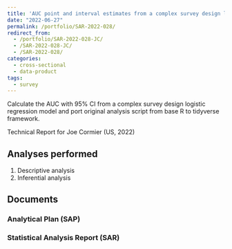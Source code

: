 ```yaml
---
title: 'AUC point and interval estimates from a complex survey design logistic regression'
date: "2022-06-27"
permalink: /portfolio/SAR-2022-028/
redirect_from:
  - /portfolio/SAR-2022-028-JC/
  - /SAR-2022-028-JC/
  - /SAR-2022-028/
categories:
  - cross-sectional
  - data-product
tags:
  - survey
---
```


Calculate the AUC with 95% CI from a complex survey design logistic regression model and port original analysis script from base R to tidyverse framework.

<!-- Statistical Analysis for Joe Cormier (US, 2022) -->
Technical Report for Joe Cormier (US, 2022)

## Analyses performed

1. Descriptive analysis
1. Inferential analysis

## Documents

<!-- The client has requested that this analysis be kept confidential until a future date, determined by the client. -->
<!-- All documents from this consultation are therefore not published online and only the title and year of the analysis will be included in the consultant's Portfolio. -->
<!-- After the agreed date is reached, the documents will be released. -->

<!-- The client has requested that this analysis be kept confidential. -->
<!-- All documents from this consultation are therefore not published online and only the title and year of the analysis will be included in the consultant's Portfolio. -->

### Analytical Plan (SAP)

<!-- - [PDF][sap] -->

### Statistical Analysis Report (SAR)

<!-- - [PDF][sar] -->

<!-- ## Associated analyses -->

<!-- This analysis is part of a larger project and is supported by other analyses, linked below. -->

<!-- **[assoc_title]** -->

<!-- <[assoc_link]> -->

<!-- --- -->

[sap]: /files/SAP-2022-028-JC-v01.pdf
[sar]: /files/SAR-2022-028-JC-v01.pdf

